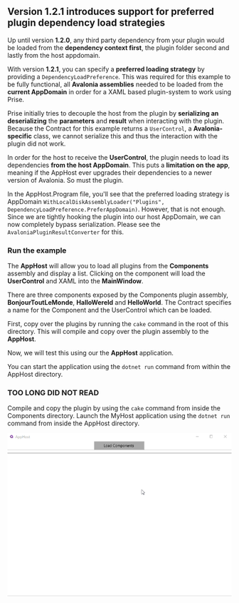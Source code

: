 ## Version 1.2.1 introduces support for preferred plugin dependency load strategies

Up until version **1.2.0**, any third party dependency from your plugin would be loaded from the **dependency context first**, the plugin folder second and lastly from the host appdomain.

With version **1.2.1**, you can specify a **preferred loading strategy** by providing a `DependencyLoadPreference`.
This was required for this example to be fully functional, all **Avalonia assemblies** needed to be loaded from the **current AppDomain** in order for a XAML based plugin-system to work using Prise.

Prise initially tries to decouple the host from the plugin by **serializing an deserializing** the **parameters** and **result** when interacting with the plugin. Because the Contract for this example returns a `UserControl`, a **Avalonia-specific** class, we cannot serialize this and thus the interaction with the plugin did not work.

In order for the host to receive the **UserControl**, the plugin needs to load its dependencies **from the host AppDomain**. This puts a **limitation on the app**, meaning if the AppHost ever upgrades their dependencies to a newer version of Avalonia. So must the plugin.

In the AppHost.Program file, you'll see that the preferred loading strategy is AppDomain `WithLocalDiskAssemblyLoader("Plugins", DependencyLoadPreference.PreferAppDomain)`. However, that is not enough. Since we are tightly hooking the plugin into our host AppDomain, we can now completely bypass serialization. Please see the `AvaloniaPluginResultConverter` for this.

### Run the example
The **AppHost** will allow you to load all plugins from the **Components** assembly and display a list. Clicking on the component will load the **UserControl** and XAML into the **MainWindow**.

There are three components exposed by the Components plugin assembly, **BonjourToutLeMonde**, **HalloWereld** and **HelloWorld**. The Contract specifies a name for the Component and the UserControl which can be loaded.

First, copy over the plugins by running the `cake` command in the root of this directory. This will compile and copy over the plugin assembly to the **AppHost**.

Now, we will test this using our the **AppHost** application.

You can start the application using the `dotnet run` command from within the AppHost directory.

### TOO LONG DID NOT READ
Compile and copy the plugin by using the `cake` command from inside the Components directory.
Launch the MyHost application using the `dotnet run` command from inside the AppHost directory.

![alt text](avalonia-app-plugins.gif "gif")
